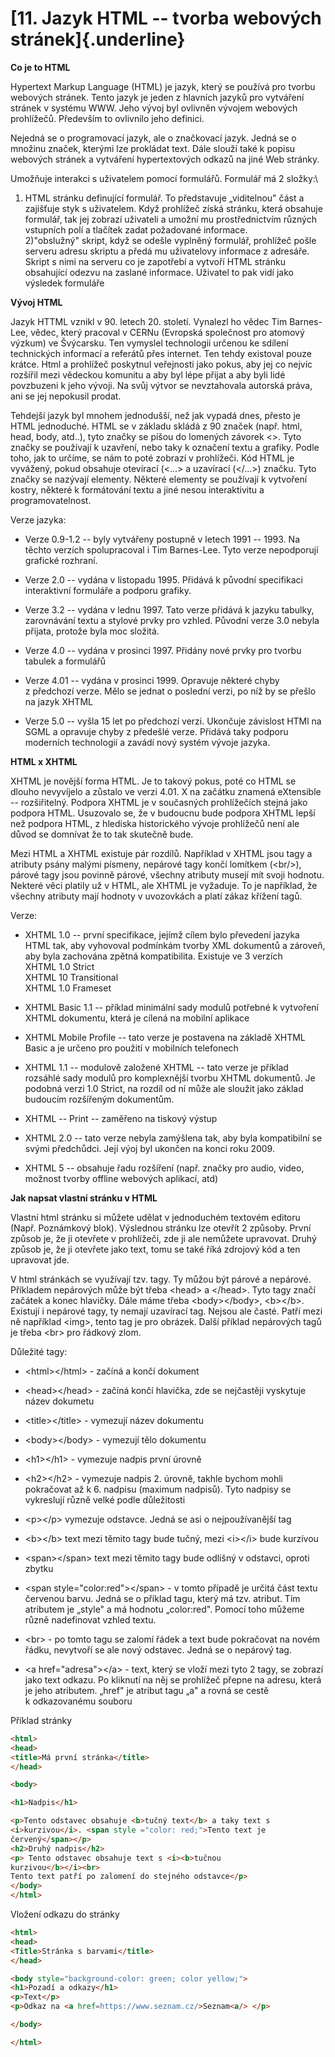 [11. Jazyk HTML -- tvorba webových stránek]{.underline}
=======================================================

**Co je to HTML**

Hypertext Markup Language (HTML) je jazyk, který se používá pro tvorbu
webových stránek. Tento jazyk je jeden z hlavních jazyků pro vytváření
stránek v systému WWW. Jeho vývoj byl ovlivněn vývojem webových
prohlížečů. Především to ovlivnilo jeho definici.

Nejedná se o programovací jazyk, ale o značkovací jazyk. Jedná se o
množinu značek, kterými lze prokládat text. Dále slouží také k popisu
webových stránek a vytváření hypertextových odkazů na jiné Web stránky.

Umožňuje interakci s uživatelem pomocí formulářů. Formulář má 2 složky:\
1) HTML stránku definující formulář. To představuje „viditelnou" část a
zajišťuje styk s uživatelem. Když prohlížeč získá stránku, která
obsahuje formulář, tak jej zobrazí uživateli a umožní mu prostřednictvím
různých vstupních polí a tlačítek zadat požadované informace.\
2)"obslužný" skript, když se odešle vyplněný formulář, prohlížeč pošle
serveru adresu skriptu a předá mu uživatelovy informace z adresáře.
Skript s nimi na serveru co je zapotřebí a vytvoří HTML stránku
obsahující odezvu na zaslané informace. Uživatel to pak vidí jako
výsledek formuláře

**Vývoj HTML**

Jazyk HTTML vznikl v 90. letech 20. století. Vynalezl ho vědec Tim
Barnes-Lee, vědec, který pracoval v CERNu (Evropská společnost pro
atomový výzkum) ve Švýcarsku. Ten vymyslel technologii určenou ke
sdílení technických informací a referátů přes internet. Ten tehdy
existoval pouze krátce. Html a prohlížeč poskytnul veřejnosti jako
pokus, aby jej co nejvíc rozšířil mezi vědeckou komunitu a aby byl lépe
přijat a aby byli lidé povzbuzeni k jeho vývoji. Na svůj výtvor se
nevztahovala autorská práva, ani se jej nepokusil prodat.

Tehdejší jazyk byl mnohem jednodušší, než jak vypadá dnes, přesto je
HTML jednoduché. HTML se v základu skládá z 90 značek (např. html, head,
body, atd..), tyto značky se píšou do lomených závorek \<\>. Tyto značky
se používají k uzavření, nebo taky k označení textu a grafiky. Podle
toho, jak to určíme, se nám to poté zobrazí v prohlížeči. Kód HTML je
vyvážený, pokud obsahuje otevírací (\<...\> a uzavírací (\</...\>)
značku. Tyto značky se nazývají elementy. Některé elementy se používají
k vytvoření kostry, některé k formátování textu a jiné nesou
interaktivitu a programovatelnost.

Verze jazyka:

-   Verze 0.9-1.2 -- byly vytvářeny postupně v letech 1991 -- 1993. Na
    těchto verzích spolupracoval i Tim Barnes-Lee. Tyto verze
    nepodporují grafické rozhraní.

-   Verze 2.0 -- vydána v listopadu 1995. Přidává k původní specifikaci
    interaktivní formuláře a podporu grafiky.

-   Verze 3.2 -- vydána v lednu 1997. Tato verze přidává k jazyku
    tabulky, zarovnávání textu a stylové prvky pro vzhled. Původní verze
    3.0 nebyla přijata, protože byla moc složitá.

-   Verze 4.0 -- vydána v prosinci 1997. Přidány nové prvky pro tvorbu
    tabulek a formulářů

-   Verze 4.01 -- vydána v prosinci 1999. Opravuje některé chyby
    z předchozí verze. Mělo se jednat o poslední verzi, po níž by se
    přešlo na jazyk XHTML

-   Verze 5.0 -- vyšla 15 let po předchozí verzi. Ukončuje závislost
    HTMl na SGML a opravuje chyby z předešlé verze. Přidává taky podporu
    moderních technologií a zavádí nový systém vývoje jazyka.

**HTML x XHTML**

XHTML je novější forma HTML. Je to takový pokus, poté co HTML se dlouho
nevyvíjelo a zůstalo ve verzi 4.01. X na začátku znamená eXtensible --
rozšiřitelný. Podpora XHTML je v současných prohlížečích stejná jako
podpora HTML. Usuzovalo se, že v budoucnu bude podpora XHTML lepší než
podpora HTML, z hlediska historického vývoje prohlížečů není ale důvod
se domnívat že to tak skutečně bude.

Mezi HTML a XHTML existuje pár rozdílů. Například v XHTML jsou tagy a
atributy psány malými písmeny, nepárové tagy končí lomítkem (\<br/\>),
párové tagy jsou povinně párové, všechny atributy musejí mít svoji
hodnotu. Nekteré věci platily už v HTML, ale XHTML je vyžaduje. To je
například, že všechny atributy mají hodnoty v uvozovkách a platí zákaz
křížení tagů.

Verze:

-   XHTML 1.0 -- první specifikace, jejímž cílem bylo převedení jazyka
    HTML tak, aby vyhovoval podmínkám tvorby XML dokumentů a zároveň,
    aby byla zachována zpětná kompatibilita. Existuje ve 3 verzích\
    XHTML 1.0 Strict\
    XHTML 10 Transitional\
    XHTML 1.0 Frameset

-   XHTML Basic 1.1 -- příklad minimální sady modulů potřebné
    k vytvoření XHTML dokumentu, která je cílená na mobilní aplikace

-   XHTML Mobile Profile -- tato verze je postavena na základě XHTML
    Basic a je určeno pro použití v mobilních telefonech

-   XHTML 1.1 -- modulově založené XHTML -- tato verze je příklad
    rozsáhlé sady modulů pro komplexnější tvorbu XHTML dokumentů. Je
    podobná verzi 1.0 Strict, na rozdíl od ní může ale sloužit jako
    základ budoucím rozšířeným dokumentům.

-   XHTML -- Print -- zaměřeno na tiskový výstup

-   XHTML 2.0 -- tato verze nebyla zamýšlena tak, aby byla kompatibilní
    se svými předchůdci. Její výoj byl ukončen na konci roku 2009.

-   XHTML 5 -- obsahuje řadu rozšíření (např. značky pro audio, video,
    možnost tvorby offline webových aplikací, atd)

**Jak napsat vlastní stránku v HTML**

Vlastní html stránku si můžete udělat v jednoduchém textovém editoru
(Např. Poznámkový blok). Výslednou stránku lze otevřít 2 způsoby. První
způsob je, že ji otevřete v prohlížeči, zde ji ale nemůžete upravovat.
Druhý způsob je, že ji otevřete jako text, tomu se také říká zdrojový
kód a ten upravovat jde.

V html stránkách se využívají tzv. tagy. Ty můžou být párové a nepárové.
Příkladem nepárových může být třeba \<head\> a \</head\>. Tyto tagy
značí začátek a konec hlavičky. Dále máme třeba \<body\>\</body\>,
\<b\>\</b\>. Existují i nepárové tagy, ty nemají uzavírací tag. Nejsou
ale časté. Patří mezi ně například \<img\>, tento tag je pro obrázek.
Další příklad nepárových tagů je třeba \<br\> pro řádkový zlom.

Důležité tagy:

-   \<html\>\</html\> - začíná a končí dokument

-   \<head\>\</head\> - začíná končí hlavička, zde se nejčastěji
    vyskytuje název dokumetu

-   \<title\>\</title\> - vymezují název dokumentu

-   \<body\>\</body\> - vymezují tělo dokumentu

-   \<h1\>\</h1\> - vymezuje nadpis první úrovně

-   \<h2\>\</h2\> - vymezuje nadpis 2. úrovně, takhle bychom mohli
    pokračovat až k 6. nadpisu (maximum nadpisů). Tyto nadpisy se
    vykreslují různě velké podle důležitosti

-   \<p\>\</p\> vymezuje odstavce. Jedná se asi o nejpoužívanější tag

-   \<b\>\</b\> text mezi těmito tagy bude tučný, mezi \<i\>\</i\> bude
    kurzívou

-   \<span\>\</span\> text mezi těmito tagy bude odlišný v odstavci,
    oproti zbytku

-   \<span style="color:red"\>\</span\> - v tomto případě je určitá část
    textu červenou barvu. Jedná se o příklad tagu, který má tzv.
    atribut. Tím atributem je „style" a má hodnotu „color:red". Pomocí
    toho můžeme různě nadefinovat vzhled textu.

-   \<br\> - po tomto tagu se zalomí řádek a text bude pokračovat na
    novém řádku, nevytvoří se ale nový odstavec. Jedná se o nepárový
    tag.

-   \<a href="adresa"\>\</a\> - text, který se vloží mezi tyto 2 tagy,
    se zobrazí jako text odkazu. Po kliknutí na něj se prohlížeč přepne
    na adresu, která je jeho atributem. „href" je atribut tagu „a" a
    rovná se cestě k odkazovanému souboru

Příklad stránky
```html
<html>
<head>
<title>Má první stránka</title>
</head>

<body>

<h1>Nadpis</h1>

<p>Tento odstavec obsahuje <b>tučný text</b> a taky text s
<i>kurzivou</i>. <span style ="color: red;">Tento text je
červený</span></p>
<h2>Druhý nadpis</h2>
<p> Tento odstavec obsahuje text s <i><b>tučnou
kurzivou</b></i><br>
Tento text patří po zalomení do stejného odstavce</p>
</body>
</html>
```
Vložení odkazu do stránky
```html
<html>
<head>
<Title>Stránka s barvami</title>
</head>

<body style="background-color: green; color yellow;">
<h1>Pozadí a odkazy</h1>
<p>Text</p>
<p>Odkaz na <a href=https://www.seznam.cz/>Seznam<a/> </p>

</body>

</html>
```
